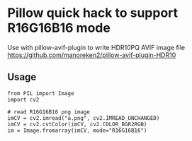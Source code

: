 # Pillow quick hack to support R16G16B16 mode

Use with pillow-avif-plugin to write HDR10PQ AVIF image file https://github.com/manoreken2/pillow-avif-plugin-HDR10

## Usage

```
from PIL import Image
import cv2

# read R16G16B16 png image
imCV = cv2.imread("a.png", cv2.IMREAD_UNCHANGED)
imCV = cv2.cvtColor(imCV, cv2.COLOR_BGR2RGB)
im = Image.fromarray(imCV, mode="R16G16B16")
```



